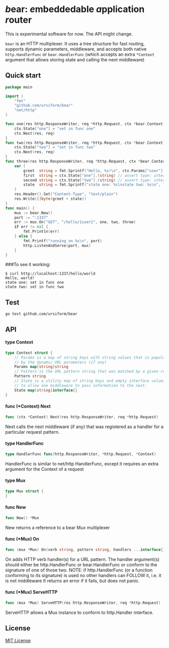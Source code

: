 # *b*ear: *e*mbeddedable *a*pplication *r*outer
This is experimental software for now. The API might change.

`bear` is an HTTP multiplexer. It uses a tree structure for fast routing, supports dynamic parameters, middleware,
and accepts both native `http.HandlerFunc` or `bear.HandlerFunc` (which accepts an extra `*Context` argument that allows
storing state and calling the next middleware)

## Quick start
```go
package main

import (
    "fmt"
    "github.com/ursiform/bear"
    "net/http"
)

func one(res http.ResponseWriter, req *http.Request, ctx *bear.Context) {
    ctx.State["one"] = "set in func one"
    ctx.Next(res, req)
}
func two(res http.ResponseWriter, req *http.Request, ctx *bear.Context) {
    ctx.State["two"] = "set in func two"
    ctx.Next(res, req)
}
func three(res http.ResponseWriter, req *http.Request, ctx *bear.Context) {
    var (
        greet  string = fmt.Sprintf("Hello, %s!\n", ctx.Params["user"])
        first  string = ctx.State["one"].(string) // assert type: interface{} as string
        second string = ctx.State["two"].(string) // assert type: interface{} as string
        state  string = fmt.Sprintf("state one: %s\nstate two: %s\n", first, second)
    )
    res.Header().Set("Content-Type", "text/plain")
    res.Write([]byte(greet + state))
}
func main() {
    mux := bear.New()
    port := ":1337"
    err := mux.On("GET", "/hello/{user}", one, two, three)
    if err != nil {
        fmt.Println(err)
    } else {
        fmt.Printf("running on %s\n", port)
        http.ListenAndServe(port, mux)
    }
}
```
###To see it working:
```
$ curl http://localhost:1337/hello/world
Hello, world!
state one: set in func one
state two: set in func two
```

## Test
    go test github.com/ursiform/bear

## API

#### type Context

```go
type Context struct {
    // Params is a map of string keys with string values that is populated
    // by the dynamic URL parameters (if any)
    Params map[string]string
    // Pattern is the URL pattern string that was matched by a given request
    Pattern string
    // State is a utility map of string keys and empty interface values
    // to allow one middleware to pass information to the next.
    State map[string]interface{}
}
```

#### func (*Context) Next

```go
func (ctx *Context) Next(res http.ResponseWriter, req *http.Request)
```
Next calls the next middleware (if any) that was registered as a handler for a
particular request pattern.

#### type HandlerFunc

```go
type HandlerFunc func(http.ResponseWriter, *http.Request, *Context)
```

HandlerFunc is similar to net/http HandlerFunc, except it requires an extra
argument for the Context of a request

#### type Mux

```go
type Mux struct {
}
```

#### func  New

```go
func New() *Mux
```
New returns a reference to a bear Mux multiplexer

#### func (*Mux) On

```go
func (mux *Mux) On(verb string, pattern string, handlers ...interface{}) error
```
On adds HTTP verb handler(s) for a URL pattern. The handler argument(s) should
either be http.HandlerFunc or bear.HandlerFunc or conform to the signature of
one of those two. NOTE: if http.HandlerFunc (or a function conforming to its
signature) is used no other handlers can FOLLOW it, i.e. it is not middleware It
returns an error if it fails, but does not panic.

#### func (*Mux) ServeHTTP

```go
func (mux *Mux) ServeHTTP(res http.ResponseWriter, req *http.Request)
```
ServeHTTP allows a Mux instance to conform to http.Handler interface.

## License
[MIT License](LICENSE)

